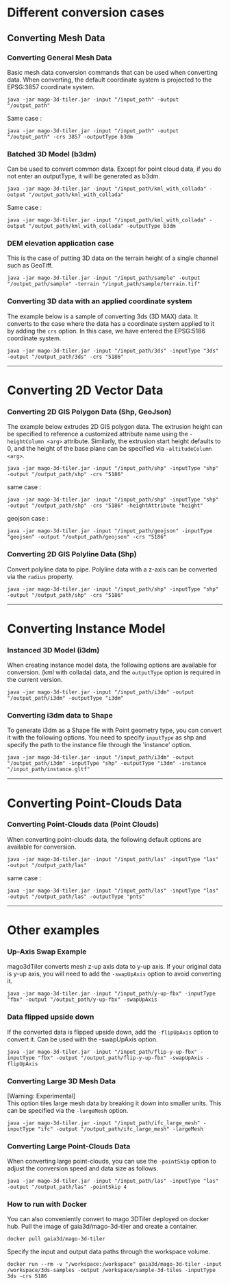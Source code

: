 Different conversion cases
===

## Converting Mesh Data

### Converting General Mesh Data
Basic mesh data conversion commands that can be used when converting data.
When converting, the default coordinate system is projected to the EPSG:3857 coordinate system.

```
java -jar mago-3d-tiler.jar -input "/input_path" -output "/output_path"
```

Same case :
```
java -jar mago-3d-tiler.jar -input "/input_path" -output "/output_path" -crs 3857 -outputType b3dm
```

### Batched 3D Model (b3dm)

Can be used to convert common data.
Except for point cloud data, if you do not enter an outputType, it will be generated as b3dm.

```
java -jar mago-3d-tiler.jar -input "/input_path/kml_with_collada" -output "/output_path/kml_with_collada"
```

Same case :
```
java -jar mago-3d-tiler.jar -input "/input_path/kml_with_collada" -output "/output_path/kml_with_collada" -outputType b3dm
```

### DEM elevation application case
This is the case of putting 3D data on the terrain height of a single channel such as GeoTiff.

```
java -jar mago-3d-tiler.jar -input "/input_path/sample" -output "/output_path/sample" -terrain "/input_path/sample/terrain.tif"
```

### Converting 3D data with an applied coordinate system
The example below is a sample of converting 3ds (3D MAX) data. It converts to the case where the data has a coordinate system applied to it by adding the `crs` option.
In this case, we have entered the EPSG:5186 coordinate system.

```
java -jar mago-3d-tiler.jar -input "/input_path/3ds" -inputType "3ds" -output "/output_path/3ds" -crs "5186"
```

---
# Converting 2D Vector Data

### Converting 2D GIS Polygon Data (Shp, GeoJson)
The example below extrudes 2D GIS polygon data.
The extrusion height can be specified to reference a customized attribute name using the `-heightColumn <arg>` attribute.
Similarly, the extrusion start height defaults to 0, and the height of the base plane can be specified via `-altitudeColumn <arg>`.

```
java -jar mago-3d-tiler.jar -input "/input_path/shp" -inputType "shp" -output "/output_path/shp" -crs "5186"
```
same case :
```
java -jar mago-3d-tiler.jar -input "/input_path/shp" -inputType "shp" -output "/output_path/shp" -crs "5186" -heightAttribute "height"
```

geojson case :
```
java -jar mago-3d-tiler.jar -input "/input_path/geojson" -inputType "geojson" -output "/output_path/geojson" -crs "5186"
```

### Converting 2D GIS Polyline Data (Shp)
Convert polyline data to pipe. Polyline data with a z-axis can be converted via the `radius` property.
```
java -jar mago-3d-tiler.jar -input "/input_path/shp" -inputType "shp" -output "/output_path/shp" -crs "5186"
```

---
# Converting Instance Model

### Instanced 3D Model (i3dm)

When creating instance model data, the following options are available for conversion.
(kml with collada) data, and the `outputType` option is required in the current version.

```
java -jar mago-3d-tiler.jar -input "/input_path/i3dm" -output "/output_path/i3dm" -outputType "i3dm"
```

### Converting i3dm data to Shape

To generate i3dm as a Shape file with Point geometry type, you can convert it with the following options.
You need to specify `inputType` as shp and specify the path to the instance file through the 'instance' option.

```
java -jar mago-3d-tiler.jar -input "/input_path/i3dm" -output "/output_path/i3dm" -inputType "shp" -outputType "i3dm" -instance "/input_path/instance.gltf"
```

---
# Converting Point-Clouds Data

### Converting Point-Clouds data (Point Clouds)

When converting point-clouds data, the following default options are available for conversion.

```
java -jar mago-3d-tiler.jar -input "/input_path/las" -inputType "las" -output "/output_path/las"
```

same case :
```
java -jar mago-3d-tiler.jar -input "/input_path/las" -inputType "las" -output "/output_path/las" -outputType "pnts"
```


---
# Other examples

### Up-Axis Swap Example
mago3dTiler converts mesh z-up axis data to y-up axis. If your original data is y-up axis, you will need to add the `-swapUpAxis` option to avoid converting it.
```
java -jar mago-3d-tiler.jar -input "/input_path/y-up-fbx" -inputType "fbx" -output "/output_path/y-up-fbx" -swapUpAxis
```

### Data flipped upside down
If the converted data is flipped upside down, add the `-flipUpAxis` option to convert it.
Can be used with the -swapUpAxis option.
```
java -jar mago-3d-tiler.jar -input "/input_path/flip-y-up-fbx" -inputType "fbx" -output "/output_path/flip-y-up-fbx" -swapUpAxis -flipUpAxis
```

### Converting Large 3D Mesh Data
[Warning: Experimental]   
This option tiles large mesh data by breaking it down into smaller units.
This can be specified via the `-largeMesh` option.

```
java -jar mago-3d-tiler.jar -input "/input_path/ifc_large_mesh" -inputType "ifc" -output "/output_path/ifc_large_mesh" -largeMesh
```

### Converting Large Point-Clouds Data
When converting large point-clouds, you can use the `-pointSkip` option to adjust the conversion speed and data size as follows.

```
java -jar mago-3d-tiler.jar -input "/input_path/las" -inputType "las" -output "/output_path/las" -pointSkip 4
```

### How to run with Docker
You can also conveniently convert to mago 3DTiler deployed on docker hub.
Pull the image of gaia3d/mago-3d-tiler and create a container.

```docker
docker pull gaia3d/mago-3d-tiler
```

Specify the input and output data paths through the workspace volume.

```docker
docker run --rm -v "/workspace:/workspace" gaia3d/mago-3d-tiler -input /workspace/3ds-samples -output /workspace/sample-3d-tiles -inputType 3ds -crs 5186
```